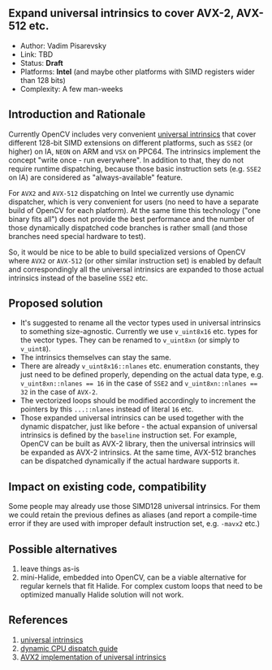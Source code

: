 ## Expand universal intrinsics to cover AVX-2, AVX-512 etc.

* Author: Vadim Pisarevsky
* Link: TBD
* Status: **Draft**
* Platforms: **Intel** (and maybe other platforms with SIMD registers wider than 128 bits)
* Complexity: A few man-weeks

## Introduction and Rationale

Currently OpenCV includes very convenient [universal intrinsics](https://docs.opencv.org/master/df/d91/group__core__hal__intrin.html) that cover different 128-bit SIMD extensions on different platforms, such as `SSE2` (or higher) on IA, `NEON` on ARM and `VSX` on PPC64. The intrinsics implement the concept "write once - run everywhere". In addition to that, they do not require runtime dispatching, because those basic instruction sets (e.g. `SSE2` on IA) are considered as "always-available" feature.

For `AVX2` and `AVX-512` dispatching on Intel we currently use dynamic dispatcher, which is very convenient for users (no need to have a separate build of OpenCV for each platform). At the same time this technology ("one binary fits all") does not provide the best performance and the number of those dynamically dispatched code branches is rather small (and those branches need special hardware to test).

So, it would be nice to be able to build specialized versions of OpenCV where `AVX2` or `AVX-512` (or other similar instruction set) is enabled by default and correspondingly all the universal intrinsics are expanded to those actual intrinsics instead of the baseline `SSE2` etc.

## Proposed solution

* It's suggested to rename all the vector types used in universal intrinsics to something size-agnostic. Currently we use `v_uint8x16` etc. types for the vector types. They can be renamed to `v_uint8xn` (or simply to `v_uint8`).
* The intrinsics themselves can stay the same.
* There are already `v_uint8x16::nlanes` etc. enumeration constants, they just need to be defined properly, depending on the actual data type, e.g. `v_uint8xn::nlanes == 16` in the case of `SSE2` and `v_uint8xn::nlanes == 32` in the case of `AVX-2`.
* The vectorized loops should be modified accordingly to increment the pointers by this `...::nlanes` instead of literal `16` etc.
* Those expanded universal intrinsics can be used together with the dynamic dispatcher, just like before - the actual expansion of universal intrinsics is defined by the `baseline` instruction set. For example, OpenCV can be built as AVX-2 library, then the universal intrinsics will be expanded as AVX-2 intrinsics. At the same time, AVX-512 branches can be dispatched dynamically if the actual hardware supports it.

## Impact on existing code, compatibility

Some people may already use those SIMD128 universal intrinsics. For them we could retain the previous defines as aliases (and report a compile-time error if they are used with improper default instruction set, e.g. `-mavx2` etc.)

## Possible alternatives

1. leave things as-is
1. mini-Halide, embedded into OpenCV, can be a viable alternative for regular kernels that fit Halide. For complex custom loops that need to be optimized manually Halide solution will not work.

## References

1. [universal intrinsics](https://docs.opencv.org/master/df/d91/group__core__hal__intrin.html)
1. [dynamic CPU dispatch guide](CPU-optimizations-build-options)
1. [AVX2 implementation of universal intrinsics](https://github.com/opencv/opencv/pull/10708)
